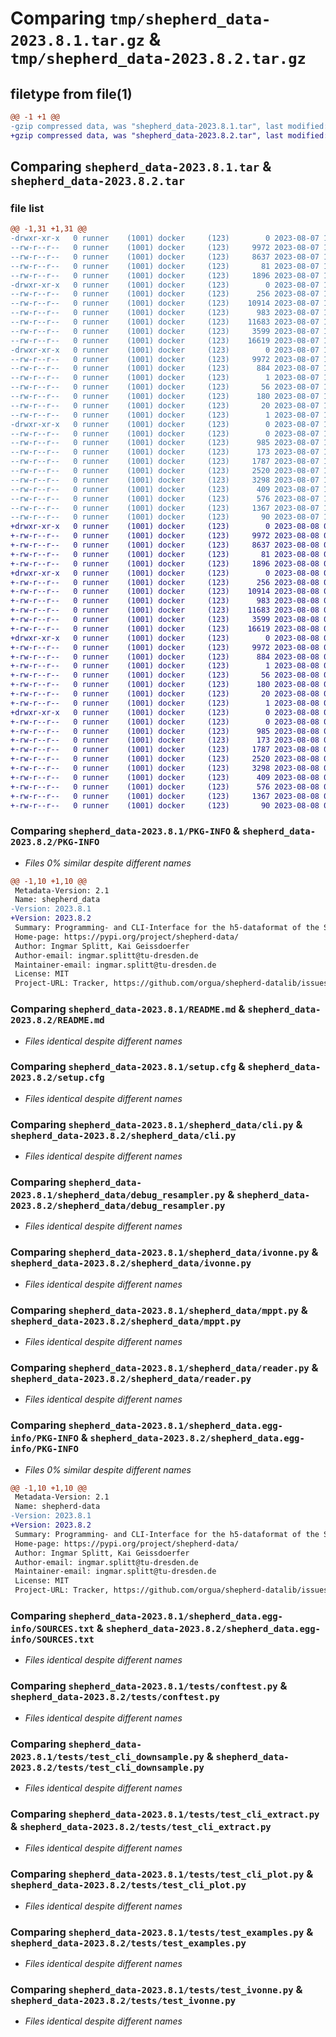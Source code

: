 # Comparing `tmp/shepherd_data-2023.8.1.tar.gz` & `tmp/shepherd_data-2023.8.2.tar.gz`

## filetype from file(1)

```diff
@@ -1 +1 @@
-gzip compressed data, was "shepherd_data-2023.8.1.tar", last modified: Mon Aug  7 13:55:33 2023, max compression
+gzip compressed data, was "shepherd_data-2023.8.2.tar", last modified: Tue Aug  8 09:07:29 2023, max compression
```

## Comparing `shepherd_data-2023.8.1.tar` & `shepherd_data-2023.8.2.tar`

### file list

```diff
@@ -1,31 +1,31 @@
-drwxr-xr-x   0 runner    (1001) docker     (123)        0 2023-08-07 13:55:33.541836 shepherd_data-2023.8.1/
--rw-r--r--   0 runner    (1001) docker     (123)     9972 2023-08-07 13:55:33.541836 shepherd_data-2023.8.1/PKG-INFO
--rw-r--r--   0 runner    (1001) docker     (123)     8637 2023-08-07 13:55:05.000000 shepherd_data-2023.8.1/README.md
--rw-r--r--   0 runner    (1001) docker     (123)       81 2023-08-07 13:55:05.000000 shepherd_data-2023.8.1/pyproject.toml
--rw-r--r--   0 runner    (1001) docker     (123)     1896 2023-08-07 13:55:33.541836 shepherd_data-2023.8.1/setup.cfg
-drwxr-xr-x   0 runner    (1001) docker     (123)        0 2023-08-07 13:55:33.533836 shepherd_data-2023.8.1/shepherd_data/
--rw-r--r--   0 runner    (1001) docker     (123)      256 2023-08-07 13:55:05.000000 shepherd_data-2023.8.1/shepherd_data/__init__.py
--rw-r--r--   0 runner    (1001) docker     (123)    10914 2023-08-07 13:55:05.000000 shepherd_data-2023.8.1/shepherd_data/cli.py
--rw-r--r--   0 runner    (1001) docker     (123)      983 2023-08-07 13:55:05.000000 shepherd_data-2023.8.1/shepherd_data/debug_resampler.py
--rw-r--r--   0 runner    (1001) docker     (123)    11683 2023-08-07 13:55:05.000000 shepherd_data-2023.8.1/shepherd_data/ivonne.py
--rw-r--r--   0 runner    (1001) docker     (123)     3599 2023-08-07 13:55:05.000000 shepherd_data-2023.8.1/shepherd_data/mppt.py
--rw-r--r--   0 runner    (1001) docker     (123)    16619 2023-08-07 13:55:05.000000 shepherd_data-2023.8.1/shepherd_data/reader.py
-drwxr-xr-x   0 runner    (1001) docker     (123)        0 2023-08-07 13:55:33.541836 shepherd_data-2023.8.1/shepherd_data.egg-info/
--rw-r--r--   0 runner    (1001) docker     (123)     9972 2023-08-07 13:55:33.000000 shepherd_data-2023.8.1/shepherd_data.egg-info/PKG-INFO
--rw-r--r--   0 runner    (1001) docker     (123)      884 2023-08-07 13:55:33.000000 shepherd_data-2023.8.1/shepherd_data.egg-info/SOURCES.txt
--rw-r--r--   0 runner    (1001) docker     (123)        1 2023-08-07 13:55:33.000000 shepherd_data-2023.8.1/shepherd_data.egg-info/dependency_links.txt
--rw-r--r--   0 runner    (1001) docker     (123)       56 2023-08-07 13:55:33.000000 shepherd_data-2023.8.1/shepherd_data.egg-info/entry_points.txt
--rw-r--r--   0 runner    (1001) docker     (123)      180 2023-08-07 13:55:33.000000 shepherd_data-2023.8.1/shepherd_data.egg-info/requires.txt
--rw-r--r--   0 runner    (1001) docker     (123)       20 2023-08-07 13:55:33.000000 shepherd_data-2023.8.1/shepherd_data.egg-info/top_level.txt
--rw-r--r--   0 runner    (1001) docker     (123)        1 2023-08-07 13:55:33.000000 shepherd_data-2023.8.1/shepherd_data.egg-info/zip-safe
-drwxr-xr-x   0 runner    (1001) docker     (123)        0 2023-08-07 13:55:33.537836 shepherd_data-2023.8.1/tests/
--rw-r--r--   0 runner    (1001) docker     (123)        0 2023-08-07 13:55:05.000000 shepherd_data-2023.8.1/tests/__init__.py
--rw-r--r--   0 runner    (1001) docker     (123)      985 2023-08-07 13:55:05.000000 shepherd_data-2023.8.1/tests/conftest.py
--rw-r--r--   0 runner    (1001) docker     (123)      173 2023-08-07 13:55:05.000000 shepherd_data-2023.8.1/tests/test_cli.py
--rw-r--r--   0 runner    (1001) docker     (123)     1787 2023-08-07 13:55:05.000000 shepherd_data-2023.8.1/tests/test_cli_downsample.py
--rw-r--r--   0 runner    (1001) docker     (123)     2520 2023-08-07 13:55:05.000000 shepherd_data-2023.8.1/tests/test_cli_extract.py
--rw-r--r--   0 runner    (1001) docker     (123)     3298 2023-08-07 13:55:05.000000 shepherd_data-2023.8.1/tests/test_cli_plot.py
--rw-r--r--   0 runner    (1001) docker     (123)      409 2023-08-07 13:55:05.000000 shepherd_data-2023.8.1/tests/test_cli_validate.py
--rw-r--r--   0 runner    (1001) docker     (123)      576 2023-08-07 13:55:05.000000 shepherd_data-2023.8.1/tests/test_examples.py
--rw-r--r--   0 runner    (1001) docker     (123)     1367 2023-08-07 13:55:05.000000 shepherd_data-2023.8.1/tests/test_ivonne.py
--rw-r--r--   0 runner    (1001) docker     (123)       90 2023-08-07 13:55:05.000000 shepherd_data-2023.8.1/tests/test_reader.py
+drwxr-xr-x   0 runner    (1001) docker     (123)        0 2023-08-08 09:07:29.419007 shepherd_data-2023.8.2/
+-rw-r--r--   0 runner    (1001) docker     (123)     9972 2023-08-08 09:07:29.419007 shepherd_data-2023.8.2/PKG-INFO
+-rw-r--r--   0 runner    (1001) docker     (123)     8637 2023-08-08 09:07:00.000000 shepherd_data-2023.8.2/README.md
+-rw-r--r--   0 runner    (1001) docker     (123)       81 2023-08-08 09:07:00.000000 shepherd_data-2023.8.2/pyproject.toml
+-rw-r--r--   0 runner    (1001) docker     (123)     1896 2023-08-08 09:07:29.419007 shepherd_data-2023.8.2/setup.cfg
+drwxr-xr-x   0 runner    (1001) docker     (123)        0 2023-08-08 09:07:29.419007 shepherd_data-2023.8.2/shepherd_data/
+-rw-r--r--   0 runner    (1001) docker     (123)      256 2023-08-08 09:07:00.000000 shepherd_data-2023.8.2/shepherd_data/__init__.py
+-rw-r--r--   0 runner    (1001) docker     (123)    10914 2023-08-08 09:07:00.000000 shepherd_data-2023.8.2/shepherd_data/cli.py
+-rw-r--r--   0 runner    (1001) docker     (123)      983 2023-08-08 09:07:00.000000 shepherd_data-2023.8.2/shepherd_data/debug_resampler.py
+-rw-r--r--   0 runner    (1001) docker     (123)    11683 2023-08-08 09:07:00.000000 shepherd_data-2023.8.2/shepherd_data/ivonne.py
+-rw-r--r--   0 runner    (1001) docker     (123)     3599 2023-08-08 09:07:00.000000 shepherd_data-2023.8.2/shepherd_data/mppt.py
+-rw-r--r--   0 runner    (1001) docker     (123)    16619 2023-08-08 09:07:00.000000 shepherd_data-2023.8.2/shepherd_data/reader.py
+drwxr-xr-x   0 runner    (1001) docker     (123)        0 2023-08-08 09:07:29.419007 shepherd_data-2023.8.2/shepherd_data.egg-info/
+-rw-r--r--   0 runner    (1001) docker     (123)     9972 2023-08-08 09:07:29.000000 shepherd_data-2023.8.2/shepherd_data.egg-info/PKG-INFO
+-rw-r--r--   0 runner    (1001) docker     (123)      884 2023-08-08 09:07:29.000000 shepherd_data-2023.8.2/shepherd_data.egg-info/SOURCES.txt
+-rw-r--r--   0 runner    (1001) docker     (123)        1 2023-08-08 09:07:29.000000 shepherd_data-2023.8.2/shepherd_data.egg-info/dependency_links.txt
+-rw-r--r--   0 runner    (1001) docker     (123)       56 2023-08-08 09:07:29.000000 shepherd_data-2023.8.2/shepherd_data.egg-info/entry_points.txt
+-rw-r--r--   0 runner    (1001) docker     (123)      180 2023-08-08 09:07:29.000000 shepherd_data-2023.8.2/shepherd_data.egg-info/requires.txt
+-rw-r--r--   0 runner    (1001) docker     (123)       20 2023-08-08 09:07:29.000000 shepherd_data-2023.8.2/shepherd_data.egg-info/top_level.txt
+-rw-r--r--   0 runner    (1001) docker     (123)        1 2023-08-08 09:07:29.000000 shepherd_data-2023.8.2/shepherd_data.egg-info/zip-safe
+drwxr-xr-x   0 runner    (1001) docker     (123)        0 2023-08-08 09:07:29.419007 shepherd_data-2023.8.2/tests/
+-rw-r--r--   0 runner    (1001) docker     (123)        0 2023-08-08 09:07:00.000000 shepherd_data-2023.8.2/tests/__init__.py
+-rw-r--r--   0 runner    (1001) docker     (123)      985 2023-08-08 09:07:00.000000 shepherd_data-2023.8.2/tests/conftest.py
+-rw-r--r--   0 runner    (1001) docker     (123)      173 2023-08-08 09:07:00.000000 shepherd_data-2023.8.2/tests/test_cli.py
+-rw-r--r--   0 runner    (1001) docker     (123)     1787 2023-08-08 09:07:00.000000 shepherd_data-2023.8.2/tests/test_cli_downsample.py
+-rw-r--r--   0 runner    (1001) docker     (123)     2520 2023-08-08 09:07:00.000000 shepherd_data-2023.8.2/tests/test_cli_extract.py
+-rw-r--r--   0 runner    (1001) docker     (123)     3298 2023-08-08 09:07:00.000000 shepherd_data-2023.8.2/tests/test_cli_plot.py
+-rw-r--r--   0 runner    (1001) docker     (123)      409 2023-08-08 09:07:00.000000 shepherd_data-2023.8.2/tests/test_cli_validate.py
+-rw-r--r--   0 runner    (1001) docker     (123)      576 2023-08-08 09:07:00.000000 shepherd_data-2023.8.2/tests/test_examples.py
+-rw-r--r--   0 runner    (1001) docker     (123)     1367 2023-08-08 09:07:00.000000 shepherd_data-2023.8.2/tests/test_ivonne.py
+-rw-r--r--   0 runner    (1001) docker     (123)       90 2023-08-08 09:07:00.000000 shepherd_data-2023.8.2/tests/test_reader.py
```

### Comparing `shepherd_data-2023.8.1/PKG-INFO` & `shepherd_data-2023.8.2/PKG-INFO`

 * *Files 0% similar despite different names*

```diff
@@ -1,10 +1,10 @@
 Metadata-Version: 2.1
 Name: shepherd_data
-Version: 2023.8.1
+Version: 2023.8.2
 Summary: Programming- and CLI-Interface for the h5-dataformat of the Shepherd-Testbed
 Home-page: https://pypi.org/project/shepherd-data/
 Author: Ingmar Splitt, Kai Geissdoerfer
 Author-email: ingmar.splitt@tu-dresden.de
 Maintainer-email: ingmar.splitt@tu-dresden.de
 License: MIT
 Project-URL: Tracker, https://github.com/orgua/shepherd-datalib/issues
```

### Comparing `shepherd_data-2023.8.1/README.md` & `shepherd_data-2023.8.2/README.md`

 * *Files identical despite different names*

### Comparing `shepherd_data-2023.8.1/setup.cfg` & `shepherd_data-2023.8.2/setup.cfg`

 * *Files identical despite different names*

### Comparing `shepherd_data-2023.8.1/shepherd_data/cli.py` & `shepherd_data-2023.8.2/shepherd_data/cli.py`

 * *Files identical despite different names*

### Comparing `shepherd_data-2023.8.1/shepherd_data/debug_resampler.py` & `shepherd_data-2023.8.2/shepherd_data/debug_resampler.py`

 * *Files identical despite different names*

### Comparing `shepherd_data-2023.8.1/shepherd_data/ivonne.py` & `shepherd_data-2023.8.2/shepherd_data/ivonne.py`

 * *Files identical despite different names*

### Comparing `shepherd_data-2023.8.1/shepherd_data/mppt.py` & `shepherd_data-2023.8.2/shepherd_data/mppt.py`

 * *Files identical despite different names*

### Comparing `shepherd_data-2023.8.1/shepherd_data/reader.py` & `shepherd_data-2023.8.2/shepherd_data/reader.py`

 * *Files identical despite different names*

### Comparing `shepherd_data-2023.8.1/shepherd_data.egg-info/PKG-INFO` & `shepherd_data-2023.8.2/shepherd_data.egg-info/PKG-INFO`

 * *Files 0% similar despite different names*

```diff
@@ -1,10 +1,10 @@
 Metadata-Version: 2.1
 Name: shepherd-data
-Version: 2023.8.1
+Version: 2023.8.2
 Summary: Programming- and CLI-Interface for the h5-dataformat of the Shepherd-Testbed
 Home-page: https://pypi.org/project/shepherd-data/
 Author: Ingmar Splitt, Kai Geissdoerfer
 Author-email: ingmar.splitt@tu-dresden.de
 Maintainer-email: ingmar.splitt@tu-dresden.de
 License: MIT
 Project-URL: Tracker, https://github.com/orgua/shepherd-datalib/issues
```

### Comparing `shepherd_data-2023.8.1/shepherd_data.egg-info/SOURCES.txt` & `shepherd_data-2023.8.2/shepherd_data.egg-info/SOURCES.txt`

 * *Files identical despite different names*

### Comparing `shepherd_data-2023.8.1/tests/conftest.py` & `shepherd_data-2023.8.2/tests/conftest.py`

 * *Files identical despite different names*

### Comparing `shepherd_data-2023.8.1/tests/test_cli_downsample.py` & `shepherd_data-2023.8.2/tests/test_cli_downsample.py`

 * *Files identical despite different names*

### Comparing `shepherd_data-2023.8.1/tests/test_cli_extract.py` & `shepherd_data-2023.8.2/tests/test_cli_extract.py`

 * *Files identical despite different names*

### Comparing `shepherd_data-2023.8.1/tests/test_cli_plot.py` & `shepherd_data-2023.8.2/tests/test_cli_plot.py`

 * *Files identical despite different names*

### Comparing `shepherd_data-2023.8.1/tests/test_examples.py` & `shepherd_data-2023.8.2/tests/test_examples.py`

 * *Files identical despite different names*

### Comparing `shepherd_data-2023.8.1/tests/test_ivonne.py` & `shepherd_data-2023.8.2/tests/test_ivonne.py`

 * *Files identical despite different names*

